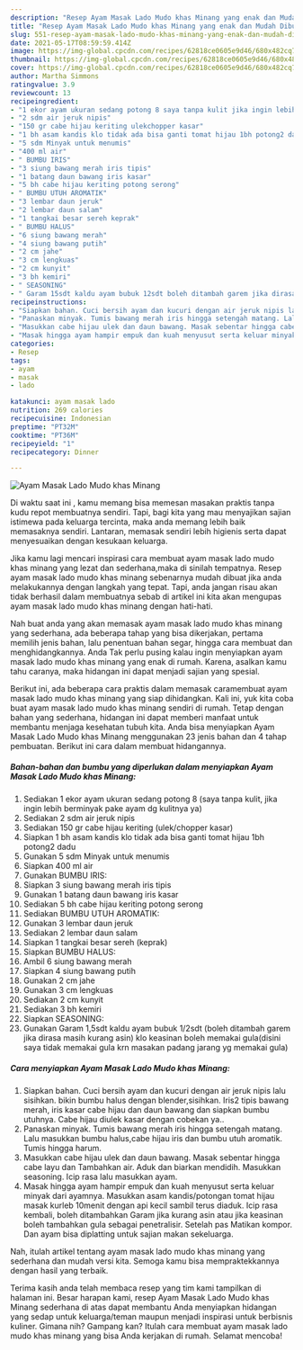 ```yaml
---
description: "Resep Ayam Masak Lado Mudo khas Minang yang enak dan Mudah Dibuat"
title: "Resep Ayam Masak Lado Mudo khas Minang yang enak dan Mudah Dibuat"
slug: 551-resep-ayam-masak-lado-mudo-khas-minang-yang-enak-dan-mudah-dibuat
date: 2021-05-17T08:59:59.414Z
image: https://img-global.cpcdn.com/recipes/62818ce0605e9d46/680x482cq70/ayam-masak-lado-mudo-khas-minang-foto-resep-utama.jpg
thumbnail: https://img-global.cpcdn.com/recipes/62818ce0605e9d46/680x482cq70/ayam-masak-lado-mudo-khas-minang-foto-resep-utama.jpg
cover: https://img-global.cpcdn.com/recipes/62818ce0605e9d46/680x482cq70/ayam-masak-lado-mudo-khas-minang-foto-resep-utama.jpg
author: Martha Simmons
ratingvalue: 3.9
reviewcount: 13
recipeingredient:
- "1 ekor ayam ukuran sedang potong 8 saya tanpa kulit jika ingin lebih berminyak pake ayam dg kulitnya ya"
- "2 sdm air jeruk nipis"
- "150 gr cabe hijau keriting ulekchopper kasar"
- "1 bh asam kandis klo tidak ada bisa ganti tomat hijau 1bh potong2 dadu"
- "5 sdm Minyak untuk menumis"
- "400 ml air"
- " BUMBU IRIS"
- "3 siung bawang merah iris tipis"
- "1 batang daun bawang iris kasar"
- "5 bh cabe hijau keriting potong serong"
- " BUMBU UTUH AROMATIK"
- "3 lembar daun jeruk"
- "2 lembar daun salam"
- "1 tangkai besar sereh keprak"
- " BUMBU HALUS"
- "6 siung bawang merah"
- "4 siung bawang putih"
- "2 cm jahe"
- "3 cm lengkuas"
- "2 cm kunyit"
- "3 bh kemiri"
- " SEASONING"
- " Garam 15sdt kaldu ayam bubuk 12sdt boleh ditambah garem jika dirasa masih kurang asin klo keasinan boleh memakai guladisini saya tidak memakai gula krn masakan padang jarang yg memakai gula"
recipeinstructions:
- "Siapkan bahan. Cuci bersih ayam dan kucuri dengan air jeruk nipis lalu sisihkan. bikin bumbu halus dengan blender,sisihkan. Iris2 tipis bawang merah, iris kasar cabe hijau dan daun bawang dan siapkan bumbu utuhnya. Cabe hijau diulek kasar dengan cobekan ya.."
- "Panaskan minyak. Tumis bawang merah iris hingga setengah matang. Lalu masukkan bumbu halus,cabe hijau iris dan bumbu utuh aromatik. Tumis hingga harum."
- "Masukkan cabe hijau ulek dan daun bawang. Masak sebentar hingga cabe layu dan Tambahkan air. Aduk dan biarkan mendidih. Masukkan seasoning. Icip rasa lalu masukkan ayam."
- "Masak hingga ayam hampir empuk dan kuah menyusut serta keluar minyak dari ayamnya. Masukkan asam kandis/potongan tomat hijau masak kurleb 10menit dengan api kecil sambil terus diaduk. Icip rasa kembali, boleh ditambahkan Garam jika kurang asin atau jika keasinan boleh tambahkan gula sebagai penetralisir. Setelah pas Matikan kompor. Dan ayam bisa diplatting untuk sajian makan sekeluarga."
categories:
- Resep
tags:
- ayam
- masak
- lado

katakunci: ayam masak lado 
nutrition: 269 calories
recipecuisine: Indonesian
preptime: "PT32M"
cooktime: "PT36M"
recipeyield: "1"
recipecategory: Dinner

---
```



![Ayam Masak Lado Mudo khas Minang](https://img-global.cpcdn.com/recipes/62818ce0605e9d46/680x482cq70/ayam-masak-lado-mudo-khas-minang-foto-resep-utama.jpg)

Di waktu  saat ini , kamu memang bisa memesan masakan praktis tanpa kudu repot membuatnya sendiri. Tapi, bagi kita yang mau menyajikan sajian istimewa pada keluarga tercinta, maka anda memang lebih baik memasaknya sendiri. Lantaran, memasak sendiri lebih higienis serta dapat menyesuaikan dengan kesukaan keluarga.

Jika kamu lagi mencari inspirasi cara membuat ayam masak lado mudo khas minang yang lezat dan sederhana,maka di sinilah tempatnya. Resep ayam masak lado mudo khas minang  sebenarnya mudah dibuat jika anda melakukannya dengan langkah yang tepat. Tapi, anda jangan risau akan tidak berhasil dalam membuatnya 
sebab di artikel ini kita akan mengupas ayam masak lado mudo khas minang dengan hati-hati.  



Nah buat anda yang akan memasak ayam masak lado mudo khas minang yang sederhana, ada beberapa tahap yang bisa dikerjakan, pertama memilih jenis bahan, lalu penentuan bahan segar, hingga cara membuat dan menghidangkannya. Anda Tak perlu pusing kalau ingin menyiapkan ayam masak lado mudo khas minang yang enak di rumah. Karena, asalkan kamu  tahu caranya, maka hidangan ini dapat menjadi sajian yang spesial.

Berikut ini, ada beberapa cara praktis  dalam memasak caramembuat ayam masak lado mudo khas minang yang siap dihidangkan. Kali ini, yuk kita coba buat ayam masak lado mudo khas minang sendiri di rumah. Tetap dengan bahan yang sederhana, hidangan ini dapat memberi manfaat untuk membantu menjaga kesehatan tubuh kita. Anda bisa menyiapkan Ayam Masak Lado Mudo khas Minang menggunakan 23 jenis bahan dan 4 tahap pembuatan. Berikut ini cara dalam membuat hidangannya.

<!--inarticleads1-->

##### Bahan-bahan dan bumbu yang diperlukan dalam menyiapkan Ayam Masak Lado Mudo khas Minang:

1. Sediakan 1 ekor ayam ukuran sedang potong 8 (saya tanpa kulit, jika ingin lebih berminyak pake ayam dg kulitnya ya)
1. Sediakan 2 sdm air jeruk nipis
1. Sediakan 150 gr cabe hijau keriting (ulek/chopper kasar)
1. Siapkan 1 bh asam kandis klo tidak ada bisa ganti tomat hijau 1bh potong2 dadu
1. Gunakan 5 sdm Minyak untuk menumis
1. Siapkan 400 ml air
1. Gunakan  BUMBU IRIS:
1. Siapkan 3 siung bawang merah iris tipis
1. Gunakan 1 batang daun bawang iris kasar
1. Sediakan 5 bh cabe hijau keriting potong serong
1. Sediakan  BUMBU UTUH AROMATIK:
1. Gunakan 3 lembar daun jeruk
1. Sediakan 2 lembar daun salam
1. Siapkan 1 tangkai besar sereh (keprak)
1. Siapkan  BUMBU HALUS:
1. Ambil 6 siung bawang merah
1. Siapkan 4 siung bawang putih
1. Gunakan 2 cm jahe
1. Gunakan 3 cm lengkuas
1. Sediakan 2 cm kunyit
1. Sediakan 3 bh kemiri
1. Siapkan  SEASONING:
1. Gunakan  Garam 1,5sdt kaldu ayam bubuk 1/2sdt (boleh ditambah garem jika dirasa masih kurang asin) klo keasinan boleh memakai gula(disini saya tidak memakai gula krn masakan padang jarang yg memakai gula)




<!--inarticleads2-->

##### Cara menyiapkan Ayam Masak Lado Mudo khas Minang:

1. Siapkan bahan. Cuci bersih ayam dan kucuri dengan air jeruk nipis lalu sisihkan. bikin bumbu halus dengan blender,sisihkan. Iris2 tipis bawang merah, iris kasar cabe hijau dan daun bawang dan siapkan bumbu utuhnya. Cabe hijau diulek kasar dengan cobekan ya..
1. Panaskan minyak. Tumis bawang merah iris hingga setengah matang. Lalu masukkan bumbu halus,cabe hijau iris dan bumbu utuh aromatik. Tumis hingga harum.
1. Masukkan cabe hijau ulek dan daun bawang. Masak sebentar hingga cabe layu dan Tambahkan air. Aduk dan biarkan mendidih. Masukkan seasoning. Icip rasa lalu masukkan ayam.
1. Masak hingga ayam hampir empuk dan kuah menyusut serta keluar minyak dari ayamnya. Masukkan asam kandis/potongan tomat hijau masak kurleb 10menit dengan api kecil sambil terus diaduk. Icip rasa kembali, boleh ditambahkan Garam jika kurang asin atau jika keasinan boleh tambahkan gula sebagai penetralisir. Setelah pas Matikan kompor. Dan ayam bisa diplatting untuk sajian makan sekeluarga.




Nah, itulah artikel tentang  ayam masak lado mudo khas minang  yang sederhana dan mudah versi kita. Semoga kamu bisa mempraktekkannya dengan hasil yang terbaik. 

Terima kasih anda telah membaca resep yang tim kami tampilkan di halaman ini. Besar harapan kami, resep  Ayam Masak Lado Mudo khas Minang sederhana di atas dapat membantu Anda menyiapkan hidangan yang sedap untuk keluarga/teman maupun menjadi inspirasi untuk berbisnis kuliner. Gimana nih? Gampang kan? Itulah cara membuat ayam masak lado mudo khas minang yang bisa Anda kerjakan di rumah. Selamat mencoba!

